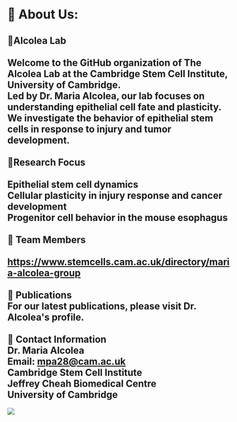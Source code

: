 # 💫 About Us:
🔭Alcolea Lab<br><br>Welcome to the GitHub organization of The Alcolea Lab at the Cambridge Stem Cell Institute, University of Cambridge.<br>Led by Dr. Maria Alcolea, our lab focuses on understanding epithelial cell fate and plasticity. We investigate the behavior of epithelial stem cells in response to injury and tumor development.<br><br>🔬Research Focus<br><br>Epithelial stem cell dynamics<br>Cellular plasticity in injury response and cancer development<br>Progenitor cell behavior in the mouse esophagus<br><br>🤝 Team Members<br><br>https://www.stemcells.cam.ac.uk/directory/maria-alcolea-group<br><br>🌱 Publications<br>For our latest publications, please visit Dr. Alcolea's profile.<br><br>💬 Contact Information<br>Dr. Maria Alcolea<br>Email: mpa28@cam.ac.uk<br>Cambridge Stem Cell Institute<br>Jeffrey Cheah Biomedical Centre<br>University of Cambridge
---
[![](https://visitcount.itsvg.in/api?id=AlcoleaLab&icon=0&color=8)](https://visitcount.itsvg.in)

<!-- Proudly created with GPRM ( https://gprm.itsvg.in ) -->
